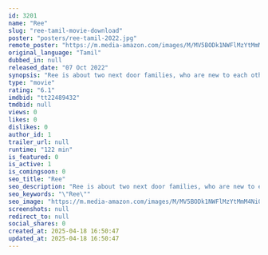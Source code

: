 ```yaml
---
id: 3201
name: "Ree"
slug: "ree-tamil-movie-download"
poster: "posters/ree-tamil-2022.jpg"
remote_poster: "https://m.media-amazon.com/images/M/MV5BODk1NWFlMzYtMmM4Ni00ZWRlLThiZGUtMmM2MzU5Y2E3OTlhXkEyXkFqcGc@._V1_SX300.jpg"
original_language: "Tamil"
dubbed_in: null
released_date: "07 Oct 2022"
synopsis: "Ree is about two next door families, who are new to each other, going through a series of mysterious events, suspecting each other."
type: "movie"
rating: "6.1"
imdbid: "tt22489432"
tmdbid: null
views: 0
likes: 0
dislikes: 0
author_id: 1
trailer_url: null
runtime: "122 min"
is_featured: 0
is_active: 1
is_comingsoon: 0
seo_title: "Ree"
seo_description: "Ree is about two next door families, who are new to each other, going through a series of mysterious events, suspecting each other."
seo_keywords: "\"Ree\""
seo_image: "https://m.media-amazon.com/images/M/MV5BODk1NWFlMzYtMmM4Ni00ZWRlLThiZGUtMmM2MzU5Y2E3OTlhXkEyXkFqcGc@._V1_SX300.jpg"
screenshots: null
redirect_to: null
social_shares: 0
created_at: 2025-04-18 16:50:47
updated_at: 2025-04-18 16:50:47
---
```


